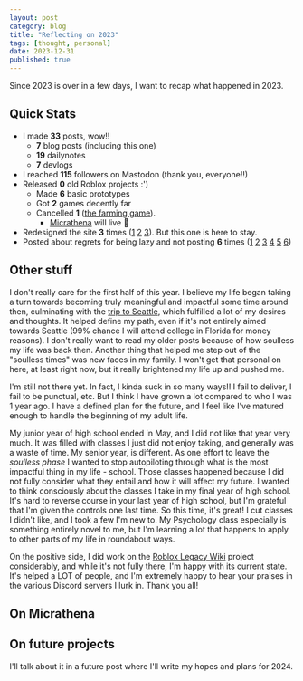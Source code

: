 ```yaml
---
layout: post
category: blog
title: "Reflecting on 2023"
tags: [thought, personal]
date: 2023-12-31
published: true
---
```

Since 2023 is over in a few days, I want to recap what happened in 2023.

## Quick Stats

- I made **33** posts, wow!!
  - **7** blog posts (including this one)
  - **19** dailynotes
  - **7** devlogs
- I reached **115** followers on Mastodon (thank you, everyone!!)
- Released **0** old Roblox projects :')
  - Made **6** basic prototypes
  - Got **2** games decently far
  - Cancelled **1** ([the farming game](/devlog/farming-3.html)).
    - [Micrathena](/projects/micrathena.html) will live 🤫
- Redesigned the site **3** times ([1](/blog/general-update.html) [2](/blog/general-update-2.html) [3](/blog/update-3.html)). But this one is here to stay.
- Posted about regrets for being lazy and not posting **6** times ([1](/blog/general-update.html) [2](/blog/general-update-2.html) [3](/blog/update-3.html) [4](/dailynote/blog-more.html) [5](/dailynote/where-are-the-notes.html) [6](/dailynote/hi.html))

## Other stuff

I don't really care for the first half of this year. I believe my life began taking a turn towards becoming truly meaningful and impactful some time around then, culminating with the [trip to Seattle](blog/wa.html), which fulfilled a lot of my desires and thoughts. It helped define my path, even if it's not entirely aimed towards Seattle (99% chance I will attend college in Florida for money reasons). I don't really want to read my older posts because of how soulless my life was back then. Another thing that helped me step out of the "soulless times" was new faces in my family. I won't get that personal on here, at least right now, but it really brightened my life up and pushed me.

I'm still not there yet. In fact, I kinda suck in so many ways!! I fail to deliver, I fail to be punctual, etc. But I think I have grown a lot compared to who I was 1 year ago. I have a defined plan for the future, and I feel like I've matured enough to handle the beginning of my adult life.

My junior year of high school ended in May, and I did not like that year very much. It was filled with classes I just did not enjoy taking, and generally was a waste of time. My senior year, is different. As one effort to leave the *soulless phase* I wanted to stop autopiloting through what is the most impactful thing in my life - school. Those classes happened because I did not fully consider what they entail and how it will affect my future. I wanted to think consciously about the classes I take in my final year of high school. It's hard to reverse course in your last year of high school, but I'm grateful that I'm given the controls one last time. So this time, it's great! I cut classes I didn't like, and I took a few I'm new to. My Psychology class especially is something entirely novel to me, but I'm learning a lot that happens to apply to other parts of my life in roundabout ways.

On the positive side, I did work on the [Roblox Legacy Wiki](https://wiki.realja.me) project considerably, and while it's not fully there, I'm happy with its current state. It's helped a LOT of people, and I'm extremely happy to hear your praises in the various Discord servers I lurk in. Thank you all!

## On Micrathena

## On future projects

I'll talk about it in a future post where I'll write my hopes and plans for 2024.
